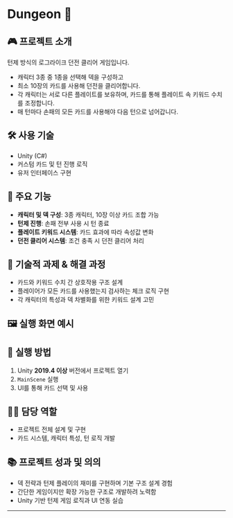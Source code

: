 # Dungeon 🎲

## 🎮 프로젝트 소개
턴제 방식의 로그라이크 던전 클리어 게임입니다.  
- 캐릭터 3종 중 1종을 선택해 덱을 구성하고  
- 최소 10장의 카드를 사용해 던전을 클리어합니다.  
- 각 캐릭터는 서로 다른 플레이트를 보유하며, 카드를 통해 플레이트 속 키워드 수치를 조정합니다.  
- 매 턴마다 손패의 모든 카드를 사용해야 다음 턴으로 넘어갑니다.

## 🛠 사용 기술
- Unity (C#)
- 커스텀 카드 및 턴 진행 로직
- 유저 인터페이스 구현

## 📌 주요 기능
- **캐릭터 및 덱 구성**: 3종 캐릭터, 10장 이상 카드 조합 가능
- **턴제 진행**: 손패 전부 사용 시 턴 종료
- **플레이트 키워드 시스템**: 카드 효과에 따라 속성값 변화
- **던전 클리어 시스템**: 조건 충족 시 던전 클리어 처리

## 🧠 기술적 과제 & 해결 과정
- 카드와 키워드 수치 간 상호작용 구조 설계
- 플레이어가 모든 카드를 사용했는지 검사하는 체크 로직 구현
- 각 캐릭터의 특성과 덱 차별화를 위한 키워드 설계 고민

## 🖼️ 실행 화면 예시


## 📂 실행 방법
1. Unity **2019.4 이상** 버전에서 프로젝트 열기  
2. `MainScene` 실행  
3. UI를 통해 카드 선택 및 사용

## 🙋‍♂️ 담당 역할
- 프로젝트 전체 설계 및 구현  
- 카드 시스템, 캐릭터 특성, 턴 로직 개발

## 📚 프로젝트 성과 및 의의
- 덱 전략과 턴제 플레이의 재미를 구현하며 기본 구조 설계 경험  
- 간단한 게임이지만 확장 가능한 구조로 개발하려 노력함  
- Unity 기반 턴제 게임 로직과 UI 연동 실습

---

